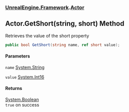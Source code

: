 ### [UnrealEngine.Framework](./UnrealEngine-Framework.md 'UnrealEngine.Framework').[Actor](./UnrealEngine-Framework-Actor.md 'UnrealEngine.Framework.Actor')
## Actor.GetShort(string, short) Method
Retrieves the value of the short property  
```csharp
public bool GetShort(string name, ref short value);
```
#### Parameters
<a name='UnrealEngine-Framework-Actor-GetShort(string_short)-name'></a>
`name` [System.String](https://docs.microsoft.com/en-us/dotnet/api/System.String 'System.String')  
  
<a name='UnrealEngine-Framework-Actor-GetShort(string_short)-value'></a>
`value` [System.Int16](https://docs.microsoft.com/en-us/dotnet/api/System.Int16 'System.Int16')  
  
#### Returns
[System.Boolean](https://docs.microsoft.com/en-us/dotnet/api/System.Boolean 'System.Boolean')  
`true` on success  
